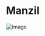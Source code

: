 # Manzil
![image](https://github.com/Huzyefah/Manzil/assets/110469141/e9b7d778-d950-48a9-a797-e116553e0f7e)
